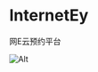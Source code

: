 # InternetEy
网E云预约平台

![Alt](https://repobeats.axiom.co/api/embed/78ae220e066d5fee810b054c2fe58957637fee3b.svg "Repobeats analytics image")
